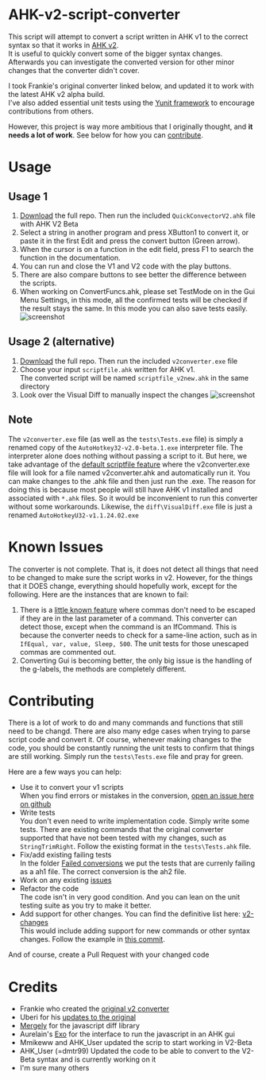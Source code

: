 # AHK-v2-script-converter
This script will attempt to convert a script written in AHK v1 to the correct syntax so that it works in [AHK v2](https://autohotkey.com/v2/).  
It is useful to quickly convert some of the bigger syntax changes. Afterwards you can investigate the converted version for other minor changes that the converter didn't cover.

I took Frankie's original converter linked below, and updated it to work with the latest AHK v2 alpha build.  
I've also added essential unit tests using the [Yunit framework](https://github.com/Uberi/Yunit) to encourage contributions from others.

However, this project is way more ambitious that I originally thought, and __it needs a lot of work__. See below for how you can [contribute](#contributing).

# Usage
## Usage 1
1. [Download](https://github.com/mmikeww/AHK-v2-script-converter/archive/master.zip) the full repo. Then run the included `QuickConvectorV2.ahk` file with AHK V2 Beta
2. Select a string in another program and press XButton1 to convert it, or paste it in the first Edit and press the convert button (Green arrow).
3. When the cursor is on a function in the edit field, press F1 to search the function in the documentation.
4. You can run and close the V1 and V2 code with the play buttons.
5. There are also compare buttons to see better the difference between the scripts.
6. When working on ConvertFuncs.ahk, please set TestMode on in the Gui Menu Settings, in this mode, all the confirmed tests will be checked if the result stays the same. In this mode you can also save tests easily.
![screenshot](https://github.com/mmikeww/AHK-v2-script-converter/blob/master/images/Quick%20Convertor%20V2.png)

## Usage 2 (alternative)
1. [Download](https://github.com/mmikeww/AHK-v2-script-converter/archive/master.zip) the full repo. Then run the included `v2converter.exe` file
2. Choose your input `scriptfile.ahk` written for AHK v1.  
   The converted script will be named `scriptfile_v2new.ahk` in the same directory
3. Look over the Visual Diff to manually inspect the changes
![screenshot](https://github.com/mmikeww/AHK-v2-script-converter/blob/master/screenshot.jpg)

## Note
The `v2converter.exe` file (as well as the `tests\Tests.exe` file) is simply a renamed copy of the `AutoHotkey32-v2.0-beta.1.exe` interpreter file. The interpreter alone does nothing without passing a script to it. But here, we take advantage of the [default scriptfile feature](https://lexikos.github.io/v2/docs/Scripts.htm#defaultfile) where the v2converter.exe file will look for a file named v2converter.ahk and automatically run it. You can make changes to the .ahk file and then just run the .exe. The reason for doing this is because most people will still have AHK v1 installed and associated with `*.ahk` files. So it would be inconvenient to run this converter without some workarounds. Likewise, the `diff\VisualDiff.exe` file is just a renamed `AutoHotkeyU32-v1.1.24.02.exe`

# Known Issues
The converter is not complete. That is, it does not detect all things that need to be changed to make sure the script works in v2. However, for the things that it DOES change, everything should hopefully work, except for the following. Here are the instances that are known to fail:
1. There is a [little known feature](https://autohotkey.com/docs/commands/_EscapeChar.htm) where commas don't need to be escaped if they are in the last parameter of a command. This converter can detect those, except when the command is an IfCommand. This is because the converter needs to check for a same-line action, such as in `IfEqual, var, value, Sleep, 500`. The unit tests for those unescaped commas are commented out.
2. Converting Gui is becoming better, the only big issue is the handling of the g-labels, the methods are completely different.

# Contributing
There is a lot of work to do and many commands and functions that still need to be changd. There are also many edge cases when trying to parse script code and convert it. Of course, whenever making changes to the code, you should be constantly running the unit tests to confirm that things are still working. Simply run the `tests\Tests.exe` file and pray for green.  

Here are a few ways you can help:

- Use it to convert your v1 scripts  
  When you find errors or mistakes in the conversion, [open an issue here on github](https://github.com/mmikeww/AHK-v2-script-converter/issues)
- Write tests  
  You don't even need to write implementation code. Simply write some tests. There are existing commands that the original converter supported that have not been tested with my changes, such as `StringTrimRight`. Follow the existing format in the `tests\Tests.ahk` file.
- Fix/add existing failing tests  
  In the folder [Failed conversions](https://github.com/mmikeww/AHK-v2-script-converter/tree/master/tests/Failed%20conversions) we put the tests that are currenly failing as a ah1 file. The correct conversion is the ah2 file.
- Work on any existing [issues](https://github.com/mmikeww/AHK-v2-script-converter/issues)
- Refactor the code  
  The code isn't in very good condition. And you can lean on the unit testing suite as you try to make it better.
- Add support for other changes. You can find the definitive list here: [v2-changes](https://autohotkey.com/v2/v2-changes.htm)  
  This would include adding support for new commands or other syntax changes. Follow the example in [this commit](https://github.com/mmikeww/AHK-v2-script-converter/commit/6f9fce882a846b15776431a4b27cac9a2aba30d3).

And of course, create a Pull Request with your changed code

# Credits
- Frankie who created the [original v2 converter](https://autohotkey.com/board/topic/65333-v2-script-converter/)
- Uberi for his [updates to the original](https://autohotkey.com/board/topic/65333-v2-script-converter/?p=419671)
- [Mergely](https://github.com/wickedest/Mergely) for the javascript diff library
- Aurelain's [Exo](https://autohotkey.com/boards/viewtopic.php?t=5714) for the interface to run the javascript in an AHK gui
- Mmikeww and AHK_User updated the scrip to start working in V2-Beta
- AHK_User (=dmtr99) Updated the code to be able to convert to the V2-Beta syntax and is currently working on it
- I'm sure many others
